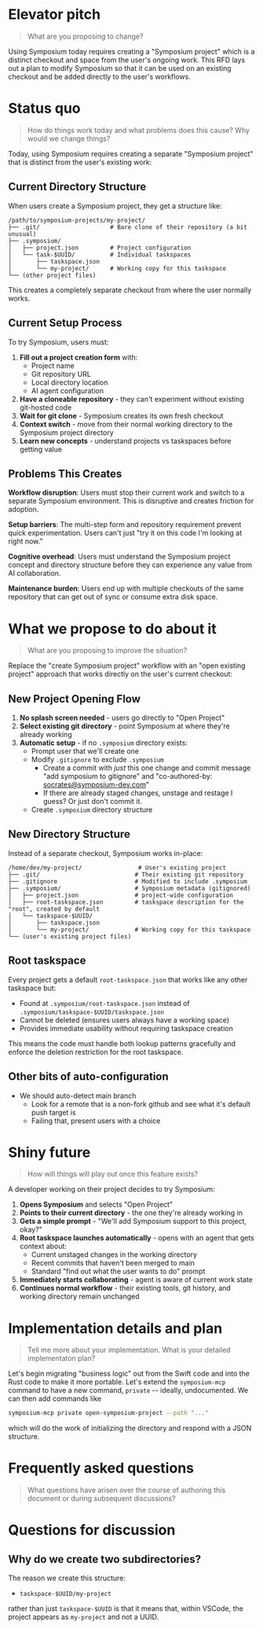 <!-- 

Instructions:

* Copy this file and give it a name like my-feature-slug.md
* Do not remove the `>` sections -- they are part of the template!
* Replace the HTML comments that give general guidance with your answers and content. Do not begin your answers with `>`, your text should be unquoted.
* For optional sections, you can leave the HTML comment as is if you do not wish to provide an answer.
* In the FAQ, begin each question with a markdown `##` section so that it gets a linkable anchor.

-->

# Elevator pitch

> What are you proposing to change?

Using Symposium today requires creating a "Symposium project" which is a distinct checkout and space from the user's ongoing work. This RFD lays out a plan to modify Symposium so that it can be used on an existing checkout and be added directly to the user's workflows.

# Status quo

> How do things work today and what problems does this cause? Why would we change things?

Today, using Symposium requires creating a separate "Symposium project" that is distinct from the user's existing work:

## Current Directory Structure

When users create a Symposium project, they get a structure like:
```
/path/to/symposium-projects/my-project/
├── .git/                    # Bare clone of their repository (a bit unusual)
├── .symposium/
│   ├── project.json         # Project configuration
│   └── task-$UUID/          # Individual taskspaces
│       ├── taskspace.json
│       └── my-project/      # Working copy for this taskspace
└── (other project files)
```

This creates a completely separate checkout from where the user normally works.

## Current Setup Process

To try Symposium, users must:

1. **Fill out a project creation form** with:
   - Project name
   - Git repository URL 
   - Local directory location
   - AI agent configuration
2. **Have a cloneable repository** - they can't experiment without existing git-hosted code
3. **Wait for git clone** - Symposium creates its own fresh checkout
4. **Context switch** - move from their normal working directory to the Symposium project directory
5. **Learn new concepts** - understand projects vs taskspaces before getting value

## Problems This Creates

**Workflow disruption**: Users must stop their current work and switch to a separate Symposium environment. This is disruptive and creates friction for adoption.

**Setup barriers**: The multi-step form and repository requirement prevent quick experimentation. Users can't just "try it on this code I'm looking at right now."

**Cognitive overhead**: Users must understand the Symposium project concept and directory structure before they can experience any value from AI collaboration.

**Maintenance burden**: Users end up with multiple checkouts of the same repository that can get out of sync or consume extra disk space.

# What we propose to do about it

> What are you proposing to improve the situation? 

Replace the "create Symposium project" workflow with an "open existing project" approach that works directly on the user's current checkout:

## New Project Opening Flow

1. **No splash screen needed** - users go directly to "Open Project"
2. **Select existing git directory** - point Symposium at where they're already working
3. **Automatic setup** - if no `.symposium` directory exists:
    - Prompt user that we'll create one
    - Modify `.gitignore` to exclude `.symposium`
        - Create a commit with *just* this one change and commit message "add symposium to gitignore" and "co-authored-by: socrates@symposium-dev.com"
        - If there are already staged changes, unstage and restage I guess? Or just don't commit it.
    - Create `.symposium` directory structure

## New Directory Structure

Instead of a separate checkout, Symposium works in-place:
```
/home/dev/my-project/                # User's existing project
├── .git/                           # Their existing git repository
├── .gitignore                      # Modified to include .symposium
├── .symposium/                     # Symposium metadata (gitignored)
│   ├── project.json                # project-wide configuration
│   ├── root-taskspace.json         # taskspace description for the "root", created by default
│   └── taskspace-$UUID/
│       ├── taskspace.json
│       └── my-project/             # Working copy for this taskspace
└── (user's existing project files)
```

## Root taskspace

Every project gets a default `root-taskspace.json` that works like any other taskspace but:
- Found at `.symposium/root-taskspace.json` instead of `.symposium/taskspace-$UUID/taskspace.json`
- Cannot be deleted (ensures users always have a working space)
- Provides immediate usability without requiring taskspace creation

This means the code must handle both lookup patterns gracefully and enforce the deletion restriction for the root taskspace.

## Other bits of auto-configuration

* We should auto-detect main branch
    * Look for a remote that is a non-fork github and see what it's default push target is
    * Failing that, present users with a choice

# Shiny future

> How will things will play out once this feature exists?

A developer working on their project decides to try Symposium:

1. **Opens Symposium** and selects "Open Project"
2. **Points to their current directory** - the one they're already working in
3. **Gets a simple prompt** - "We'll add Symposium support to this project, okay?"
4. **Root taskspace launches automatically** - opens with an agent that gets context about:
   - Current unstaged changes in the working directory
   - Recent commits that haven't been merged to main
   - Standard "find out what the user wants to do" prompt
5. **Immediately starts collaborating** - agent is aware of current work state
6. **Continues normal workflow** - their existing tools, git history, and working directory remain unchanged

# Implementation details and plan

> Tell me more about your implementation. What is your detailed implementaton plan? 

Let's begin migrating "business logic" out from the Swift code and into the Rust code to make it more portable. Let's extend the `symposium-mcp` command to have a new command, `private` -- ideally, undocumented. We can then add commands like

```bash
symposium-mcp private open-symposium-project --path "..."
```

which will do the work of initializing the directory and respond with a JSON structure.

# Frequently asked questions

> What questions have arisen over the course of authoring this document or during subsequent discussions? 


# Questions for discussion

## Why do we create two subdirectories?

The reason we create this structure:

* `taskspace-$UUID/my-project`

rather than just `taskspace-$UUID` is that it means that, within VSCode, the project appears as `my-project` and not a UUID.